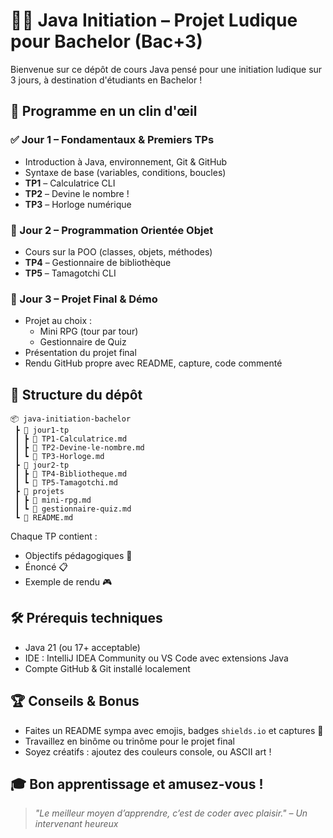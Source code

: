 # 🧑‍🎓 Java Initiation – Projet Ludique pour Bachelor (Bac+3)

Bienvenue sur ce dépôt de cours Java pensé pour une initiation ludique sur 3 jours, à destination d'étudiants en Bachelor !

## 📅 Programme en un clin d'œil

### ✅ Jour 1 – Fondamentaux & Premiers TPs

- Introduction à Java, environnement, Git & GitHub
- Syntaxe de base (variables, conditions, boucles)
- **TP1** – Calculatrice CLI
- **TP2** – Devine le nombre !
- **TP3** – Horloge numérique

### 🧱 Jour 2 – Programmation Orientée Objet

- Cours sur la POO (classes, objets, méthodes)
- **TP4** – Gestionnaire de bibliothèque
- **TP5** – Tamagotchi CLI

### 🚀 Jour 3 – Projet Final & Démo

- Projet au choix :
  - Mini RPG (tour par tour)
  - Gestionnaire de Quiz
- Présentation du projet final
- Rendu GitHub propre avec README, capture, code commenté

## 📁 Structure du dépôt

```
📦 java-initiation-bachelor
 ┣ 📂 jour1-tp
 ┃ ┣ 📜 TP1-Calculatrice.md
 ┃ ┣ 📜 TP2-Devine-le-nombre.md
 ┃ ┗ 📜 TP3-Horloge.md
 ┣ 📂 jour2-tp
 ┃ ┣ 📜 TP4-Bibliotheque.md
 ┃ ┗ 📜 TP5-Tamagotchi.md
 ┣ 📂 projets
 ┃ ┣ 📜 mini-rpg.md
 ┃ ┗ 📜 gestionnaire-quiz.md
 ┗ 📜 README.md
```

Chaque TP contient :
- Objectifs pédagogiques 🎯
- Énoncé 📋
- Exemple de rendu 🎮

## 🛠️ Prérequis techniques

- Java 21 (ou 17+ acceptable)
- IDE : IntelliJ IDEA Community ou VS Code avec extensions Java
- Compte GitHub & Git installé localement

## 🏆 Conseils & Bonus

- Faites un README sympa avec emojis, badges `shields.io` et captures 🎨
- Travaillez en binôme ou trinôme pour le projet final
- Soyez créatifs : ajoutez des couleurs console, ou ASCII art !

## 🎓 Bon apprentissage et amusez-vous !

> _"Le meilleur moyen d’apprendre, c’est de coder avec plaisir." – Un intervenant heureux_
